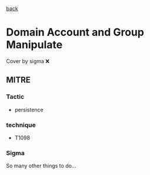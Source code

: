 [back](../index.md)
# Domain Account and Group Manipulate
Cover by sigma :x: 

## MITRE
### Tactic
  - persistence

### technique
  - T1098

### Sigma

 So many other things to do...
